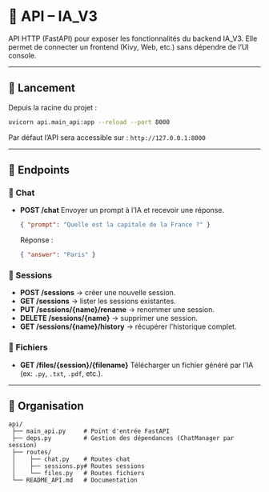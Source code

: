 # 📡 API – IA\_V3

API HTTP (FastAPI) pour exposer les fonctionnalités du backend IA\_V3.
Elle permet de connecter un frontend (Kivy, Web, etc.) sans dépendre de l’UI console.

---

## 🚀 Lancement

Depuis la racine du projet :

```bash
uvicorn api.main_api:app --reload --port 8000
```

Par défaut l’API sera accessible sur :
`http://127.0.0.1:8000`

---

## 🔗 Endpoints

### 💬 Chat

* **POST /chat**
  Envoyer un prompt à l’IA et recevoir une réponse.

  ```json
  { "prompt": "Quelle est la capitale de la France ?" }
  ```

  Réponse :

  ```json
  { "answer": "Paris" }
  ```

### 📂 Sessions

* **POST /sessions** → créer une nouvelle session.
* **GET /sessions** → lister les sessions existantes.
* **PUT /sessions/{name}/rename** → renommer une session.
* **DELETE /sessions/{name}** → supprimer une session.
* **GET /sessions/{name}/history** → récupérer l’historique complet.

### 📄 Fichiers

* **GET /files/{session}/{filename}**
  Télécharger un fichier généré par l’IA (ex: `.py`, `.txt`, `.pdf`, etc.).

---

## 📁 Organisation

```
api/
 ├── main_api.py     # Point d'entrée FastAPI
 ├── deps.py         # Gestion des dépendances (ChatManager par session)
 ├── routes/
 │    ├── chat.py    # Routes chat
 │    ├── sessions.py# Routes sessions
 │    └── files.py   # Routes fichiers
 └── README_API.md   # Documentation
```
